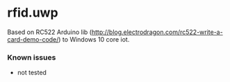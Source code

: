 # rfid.uwp

Based on RC522 Arduino lib (http://blog.electrodragon.com/rc522-write-a-card-demo-code/) to Windows 10 core iot.


### Known issues

* not tested
